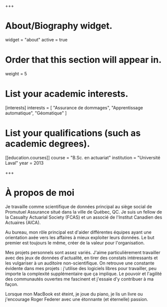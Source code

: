 +++
# About/Biography widget.
widget = "about"
active = true

# Order that this section will appear in.
weight = 5

# List your academic interests.
[interests]
  interests = [
    "Assurance de dommages",
    "Apprentissage automatique",
    "Géomatique"
  ]

# List your qualifications (such as academic degrees).
[[education.courses]]
  course = "B.Sc. en actuariat"
  institution = "Université Laval"
  year = 2013
 
+++

# À propos de moi

Je travaille comme scientifique de données principal au siège social de Promutuel Assurance situé dans la ville de Québec, QC. Je suis un fellow de la Casualty Actuarial Society (FCAS) et un associé de l'Institut Canadien des Actuaires (AICA).

Au bureau, mon rôle principal est d'aider différentes équipes ayant une orientation axée vers les affaires à mieux exploiter leurs données. Le but premier est toujours le même, créer de la valeur pour l'organisation.

Mes projets personnels sont assez variés. J'aime particulièrement travailler avec des jeux de données d'actualité, en tirer des constats intéressants et les vulgariser à un auditoire non-scientifique. On retrouve une constante évidente dans mes projets : j'utilise des logiciels libres pour travailler, peu importe la complexité supplémentaire que ça implique. Le pouvoir et l'agilité des communautés ouvertes me fascinent et j'essaie d'y contribuer à ma façon.

Lorsque mon MacBook est éteint, je joue du piano, je lis un livre ou j'encourage Roger Federer avec une étonnante (et éternelle) passion.

